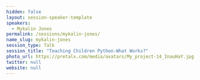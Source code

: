 ```yaml
---
hidden: false
layout: session-speaker-template
speakers: 
  - Mykalin Jones
permalink: /sessions/mykalin-jones/
name_slug: mykalin-jones
session_type: Talk
session_title: "Teaching Children Python-What Works?"
photo_url: https://pretalx.com/media/avatars/My_project-14_InauHaY.jpg
twitter: null
website: null
---
```


